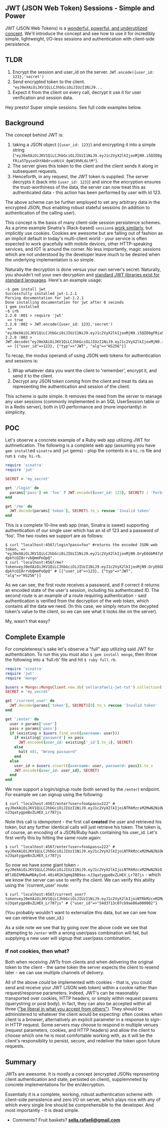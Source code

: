 <!-- {"created_at": "2015-02-05"} -->

## JWT (JSON Web Token) Sessions - Simple and Power

JWT (JSON Web Tokens) is a [wonderful, powerful, and underutilized concept](http://jwt.io/). We'll introduce the concept and see how to use it for incredibly simple, lightweight, I/O-less sessions and authentication with client-side persistence.

## TLDR

1. Encrypt the session and user_id on the server. `JWT.encode({user_id: 123},'secret')`
2. Send encrypted token to the client. `"eyJ0eXAiOiJKV1QiLCJhbGciOiJIUzI1NiJ9...`
3. Expect it from the client on every call, decrypt it use it for user verification and session data.

Hey presto! Super simple sessions. See full code examples below. 

## Background 

The concept behind JWT is:
1. taking a JSON object (`{user_id: 123}`) and encrypting it into a simple string (`"eyJ0eXAiOiJKV1QiLCJhbGciOiJIUzI1NiJ9.eyJ1c2VyX2lkIjoxMjN9.i5QID8gFRia5TpyseGhYAb0rusHUiV_0pW19hRL6LtM"`). 
2. The server gives this token to the client and the client sends it along in subsequent requests. 
3. Henceforth, in any request, the JWT token is supplied. The server decrypts it (back into `{user_id: 123}`) and since the encryption ensures the trust-worthiness of the data, the server can now treat this as authenticated data - this action has been performed by user with id 123. 

The above scheme can be further employed to set any arbitrary data in the encrypted JSON, thus enabling robust stateful sessions (in addition to authentication of the calling user).

This concept is the basis of many client-side session persistence schemes. As a prime example Sinatra's (Rack-based) `session`s [work similarly](http://www.sinatrarb.com/intro.html#Using%20Sessions), but implicitly use cookies. Cookies are awesome but are falling out of fashion as an implicit default in today's multi-client world - your service is often expected to work gracefully with mobile devices, other HTTP-speaking services, and IOT is around the corner. No less importantly, magic sessions which are not understood by the developer leave much to be desired when the underlying implementation is so simple. 

Naturally the decryption is done versus your own server's secret. Naturally, you shouldn't roll your own decryption and [standard JWT libraries exist for standard languages](http://jwt.io/#libraries). Here's an example usage: 

~~~
~$ gem install jwt
Successfully installed jwt-1.2.1
Parsing documentation for jwt-1.2.1
Done installing documentation for jwt after 0 seconds
1 gem installed
~$ irb
2.2.0 :001 > require 'jwt'
 => true
2.2.0 :002 > JWT.encode({user_id: 123},'secret')
 => "eyJ0eXAiOiJKV1QiLCJhbGciOiJIUzI1NiJ9.eyJ1c2VyX2lkIjoxMjN9.i5QID8gFRia5TpyseGhYAb0rusHUiV_0pW19hRL6LtM"
2.2.0 :003 > JWT.decode("eyJ0eXAiOiJKV1QiLCJhbGciOiJIUzI1NiJ9.eyJ1c2VyX2lkIjoxMjN9.i5QID8gFRia5TpyseGhYAb0rusHUiV_0pW19hRL6LtM",'secret')
 => [{"user_id"=>123}, {"typ"=>"JWT", "alg"=>"HS256"}]
~~~

To recap, the modus operandi of using JSON web tokens for authentication and sessions is:
1. Wrap whatever data you want the client to 'remember', encrypt it, and send it to the client. 
2. Decrypt any JSON token coming from the client and treat its data as representing the authentication and session of the client. 

This scheme is quite simple. It removes the need from the server to manage any user sessions (commonly implemented in an SQL UserSession table or in a Redis server), both in I/O performance and (more importantly) in simplicity. 

## POC 

Let's observe a concrete example of a Ruby web app utilizing JWT for authnetication. The following is a complete web app (assuming you have `gem install`ed `sinatra` and `jwt` gems) - plop the contents in a `hi.rb` file and run `$ ruby hi.rb`.

~~~ruby
require 'sinatra'
require 'jwt'

SECRET = 'my_secret' 

get '/login' do
  params['pass'] == 'foo' ? JWT.encode({user_id: 123}, SECRET) : 'Forbidden'
end

get '/me' do
  JWT.decode(params['token'], SECRET).to_s rescue 'Invalid token' 
end
~~~

This is a complete 10-line web app (man, Sinatra is sweet) supporting authentication of our single user which has an id of 123 and a password of 'foo'. The two routes we support are as follows:

~~~
$ curl "localhost:4567/login?pass=foo" #returns the encoded JSON web token, => "eyJ0eXAiOiJKV1QiLCJhbGciOiJIUzI1NiJ9.eyJ1c2VyX2lkIjoxMjN9.OryE6GbM47yM2rZUmhrxlk-dpkYcQI8rrvbQmmPoOpQ". 
$ curl "localhost:4567/me?token=eyJ0eXAiOiJKV1QiLCJhbGciOiJIUzI1NiJ9.eyJ1c2VyX2lkIjoxMjN9.OryE6GbM47yM2rZUmhrxlk-dpkYcQI8rrvbQmmPoOpQ" # [{"user_id"=>123}, {"typ"=>"JWT", "alg"=>"HS256"}]
~~~

As we can see, the first route receives a password, and if correct it returns an encoded state of the user's session, including his authenticated ID. The second route is an example of a route requiring authentication - said authentication is verified from the decryption of the web token, which contains all the data we need. (In this case, we simply return the decypted token's value to the client, so we can see what it looks like on the server).

My, wasn't that easy? 

## Complete Example 

For completeness's sake let's observe a "full" app utilizing said JWT for authentication. To run this you must also `$ gem install mongo`, then throw the following into a 'full.rb' file and hit `$ ruby full.rb`. 

~~~ruby
require 'sinatra'
require 'jwt'
require 'mongo'

$users = Mongo::MongoClient.new.db('sellarafaeli-jwt-tut').collection('users')
SECRET = 'my_secret' 

get '/current_user' do
  JWT.decode(params['token'], SECRET)[0].to_s rescue 'Invalid token' 
end

get '/enter' do
  user = params['user']
  pass = params['pass']
  if (existing = $users.find_one({username: user}))
    if existing['password'] == pass
      JWT.encode({user_id: existing['_id'].to_s}, SECRET)
    else 
      halt 401, "Wrong password"
    end
  else     
    user_id = $users.insert({username: user, password: pass}).to_s
    JWT.encode({user_id: user_id}, SECRET)
  end
end
~~~

We now support a login/signup route (both served by the `/enter`) endpoint. For example we can signup using the following:

~~~
$ curl "localhost:4567/enter?user=foo&pass=222" # eyJ0eXAiOiJKV1QiLCJhbGciOiJIUzI1NiJ9.eyJ1c2VyX2lkIjoiNTRkMzcxM2MwN2NiOWFlODZhMDAwMDAyIn0.40i4R1K3gHqIRB9as-nJ3qatygpeBxZLHEX_Lr787js
~~~

Note this call is idempotent - the first call **created** the user and retrieved his token, but any further identical calls will just retrieve his token. The token is, of course, an encoding of a JSON/Ruby hash containing his user_id. Let's first verify this by hitting the same route again:

~~~
$ curl "localhost:4567/enter?user=foo&pass=222" # eyJ0eXAiOiJKV1QiLCJhbGciOiJIUzI1NiJ9.eyJ1c2VyX2lkIjoiNTRkMzcxM2MwN2NiOWFlODZhMDAwMDAyIn0.40i4R1K3gHqIRB9as-nJ3qatygpeBxZLHEX_Lr787js
~~~

So now we have some giant token - `eyJ0eXAiOiJKV1QiLCJhbGciOiJIUzI1NiJ9.eyJ1c2VyX2lkIjoiNTRkMzcxM2MwN2NiOWFlODZhMDAwMDAyIn0.40i4R1K3gHqIRB9as-nJ3qatygpeBxZLHEX_Lr787js` - which we know the server can use to verify the client. We can verify this ability using the '/current_user' route:

~~~
$ curl "localhost:4567/current_user?token=eyJ0eXAiOiJKV1QiLCJhbGciOiJIUzI1NiJ9.eyJ1c2VyX2lkIjoiNTRkMzcxM2MwN2NiOWFlODZhMDAwMDAyIn0.40i4R1K3gHqIRB9as-nJ3qatygpeBxZLHEX_Lr787js" # {"user_id"=>"54d3713c07cb9ae86a000002"}
~~~

(You probably wouldn't want to externalize this data, but we can see how we can retrieve the user_id.)

As a side note we see that by going over the above code we see that attempting to `/enter` with a wrong user/pass combination will fail, but supplying a new user will signup that user/pass combination. 

### If not cookies, then what? 

Both when receiving JWTs from clients and when delivering the original token to the client - the same token the server expects the client to resend later - we can use multiple channels of delivery.

All of the above *could* be implemented with cookies - that is, you could send and receive your JWT (JSON web token) within a cookie rather than request/response parameters. Indeed, JWT's can be reasonably transported over cookies, HTTP headers, or simply within request params (querystring or post body). In fact, they can also be accepted within all three (["be liberal in what you accept from others"](http://en.wikipedia.org/wiki/Robustness_principle)). They should be administered to whatever the client would be expecting: often cookies when client is a browser, alternatively an explicit parameter in a response to sign-in HTTP request. Some servers may choose to respond in multiple venues (request parameters, cookies, and HTTP headers) and allow the client to choose which one he is most comfortable working with, as it will be the client's responsiblity to persist, secure, and redeliver the token upon future requests. 

## Summary

JWTs are awesome. It is mostly a concept (encrypted JSONs representing client authentication and state, persisted on client), supplemneted by concrete implementations for the en/decryption.

Essentially it is a complete, working, robust authentication scheme with client-side persistence and zero I/O on server, which plays nice with any of which every single line should be comprehensible to the developer. And most importantly - it is dead simple. 

- Comments? Fruit baskets? **sella.rafaeli@gmail.com**